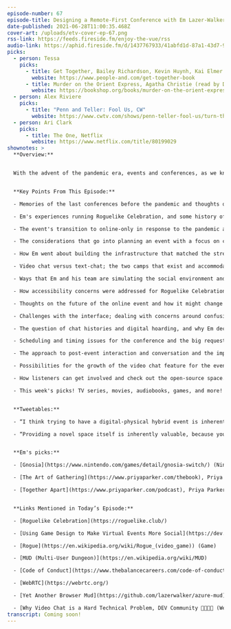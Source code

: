 ```yaml
---
episode-number: 67
episode-title: Designing a Remote-First Conference with Em Lazer-Walker
date-published: 2021-06-28T11:00:35.468Z
cover-art: /uploads/etv-cover-ep-67.png
rss-link: https://feeds.fireside.fm/enjoy-the-vue/rss
audio-link: https://aphid.fireside.fm/d/1437767933/41abfd1d-87a1-43d7-94d9-7fda3a5120e1/3c749fbe-dcae-4c36-8bc3-cd3eb58a91a9.mp3
picks:
  - person: Tessa
    picks:
      - title: Get Together, Bailey Richardson, Kevin Huynh, Kai Elmer Sotto
        website: https://www.people-and.com/get-together-book
      - title: Murder on the Orient Express, Agatha Christie (read by Dan Stevens)
        website: https://bookshop.org/books/murder-on-the-orient-express/9780062073495
  - person: Alex Riviere
    picks:
      - title: "Penn and Teller: Fool Us, CW"
        website: https://www.cwtv.com/shows/penn-teller-fool-us/turn-that-frown-upside-down/?play=324611eb-4f9d-45f1-9b94-b22b1e60933a
  - person: Ari Clark
    picks:
      - title: The One, Netflix
        website: https://www.netflix.com/title/80199029
shownotes: >
  **Overview:**


  With the advent of the pandemic era, events and conferences, as we knew them, that sustained tech and gaming communities in such a large way have all but disappeared. We have seen many organizations turn to online and virtual versions of the gatherings which have helped fill the gap to an extent, while also presenting a new array of challenges and shortcomings for organizers and attendees alike. Joining us on the show today is Em Lazer-Walker, Senior Cloud Advocate at Microsoft and one of the minds behind the amazing Roguelike Celebration. The event, which has consciously tried to avoid the usual connotations of a conference, hence the use of the term 'celebration', made the switch to a virtual experience in response to the new normal and we get to hear from Em about how they approached this tricky feat and the priorities which remained in sight for Em and the team. Ultimately, the goal was to create a fun world that people would get excited about, and we get to delve into the many practical layers of this mission. Em talks about accessibility, the chat platform, social cues, and a whole range of subtle features that might not immediately come to mind! We also discuss what the event might look like post-pandemic and how listeners can get involved and take some inspiration from the open-source nature of the platform. Tune in to hear all this and much more!


  **Key Points From This Episode:**

  - Memories of the last conferences before the pandemic and thoughts on virtual events. 

  - Em's experiences running Roguelike Celebration, and some history of the related games and community. 

  - The event's transition to online-only in response to the pandemic and how they weathered the storm. 

  - The considerations that go into planning an event with a focus on community and meaningful conversations. 

  - How Em went about building the infrastructure that matched the strengths of online games.

  - Video chat versus text-chat; the two camps that exist and accommodating both groups.

  - Ways that Em and his team are simulating the social environment and cues of in-person gatherings. 

  - How accessibility concerns were addressed for Roguelike Celebration; text, color, chat, and more! 

  - Thoughts on the future of the online event and how it might change and grow. 

  - Challenges with the interface; dealing with concerns around confusion and similarities to other platforms.

  - The question of chat histories and digital hoarding, and why Em decided against newer chat trends.  

  - Scheduling and timing issues for the conference and the big request for more free time from attendees.

  - The approach to post-event interaction and conversation and the impromptu way things played out.  

  - Possibilities for the growth of the video chat feature for the event in the future.

  - How listeners can get involved and check out the open-source space.

  - This week's picks! TV series, movies, audiobooks, games, and more!


  **Tweetables:**

  - “I think trying to have a digital-physical hybrid event is inherently a flawed strategy. I don't think it is possible to do it in a way that the people who are attending one of the two events don't feel like they are getting the sub-par experience.” — @lazerwalker [0:26:22]

  - “Providing a novel space itself is inherently valuable, because you are giving people the chance to escape and this feels like something new in a way that a physical event space feels like something new.” — @lazerwalker [0:27:31]


  **Em's picks:**

  - [Gnosia](https://www.nintendo.com/games/detail/gnosia-switch/) (Nintendo Switch)

  - [The Art of Gathering](https://www.priyaparker.com/thebook), Priya Parker

  - [Together Apart](https://www.priyaparker.com/podcast), Priya Parker (podcast)


  **Links Mentioned in Today’s Episode:**

  - [Roguelike Celebration](https://roguelike.club/)

  - [Using Game Design to Make Virtual Events More Social](https://dev.to/lazerwalker/using-game-design-to-make-virtual-events-more-social-24o), Em Lazer-Walker

  - [Rogue](https://en.wikipedia.org/wiki/Rogue_(video_game)) (Game)

  - [MUD (Multi-User Dungeon)](https://en.wikipedia.org/wiki/MUD)

  - [Code of Conduct](https://www.thebalancecareers.com/code-of-conduct-1918088)

  - [WebRTC](https://webrtc.org/)

  - [Yet Another Browser Mud](https://github.com/lazerwalker/azure-mud) (Em’s OSS space)

  - [Why Video Chat is a Hard Technical Problem, DEV Community 👩‍💻👨‍💻 (WebRTC article)](https://dev.to/lazerwalker/why-video-chat-is-a-hard-technical-problem-43gj)
transcript: Coming soon!
---
```

